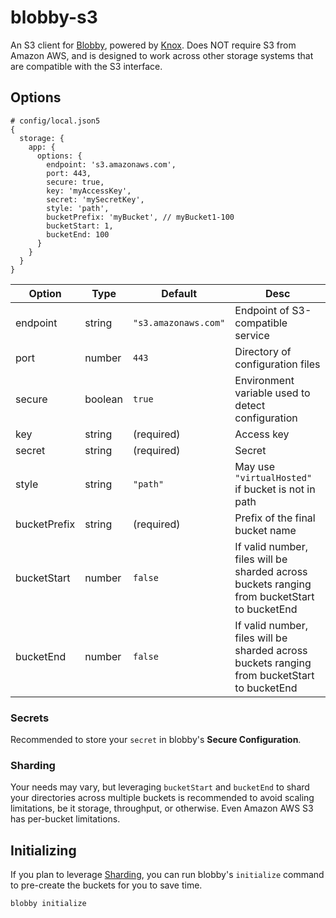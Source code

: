 # blobby-s3

An S3 client for [Blobby](https://github.com/asilvas/blobby), powered
by [Knox](https://github.com/Automattic/knox). Does NOT require S3 from
Amazon AWS, and is designed to work across other storage systems that
are compatible with the S3 interface.



## Options

```
# config/local.json5
{
  storage: {
    app: {
      options: {
        endpoint: 's3.amazonaws.com',
        port: 443,
        secure: true,
        key: 'myAccessKey',
        secret: 'mySecretKey',
        style: 'path',
        bucketPrefix: 'myBucket', // myBucket1-100
        bucketStart: 1,
        bucketEnd: 100
      }
    }
  }
}
```

| Option | Type | Default | Desc |
| --- | --- | --- | --- |
| endpoint | string | `"s3.amazonaws.com"` | Endpoint of S3-compatible service |
| port | number | `443` | Directory of configuration files |
| secure | boolean | `true` | Environment variable used to detect configuration |
| key | string | (required) | Access key |
| secret | string | (required) | Secret |
| style | string | `"path"` | May use `"virtualHosted"` if bucket is not in path |
| bucketPrefix | string | (required) | Prefix of the final bucket name |
| bucketStart | number | `false` | If valid number, files will be sharded across buckets ranging from bucketStart to bucketEnd |
| bucketEnd | number | `false` | If valid number, files will be sharded across buckets ranging from bucketStart to bucketEnd |


### Secrets

Recommended to store your `secret` in blobby's **Secure Configuration**.

### Sharding

Your needs may vary, but leveraging `bucketStart` and `bucketEnd` to shard
your directories across multiple buckets is recommended to avoid scaling
limitations, be it storage, throughput, or otherwise. Even Amazon AWS S3
has per-bucket limitations.


## Initializing

If you plan to leverage [Sharding](#sharding), you can run blobby's
`initialize` command to pre-create the buckets for you to save time.

```
blobby initialize
```
